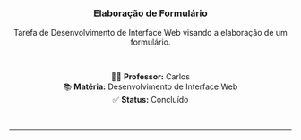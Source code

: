 <div align="center">

<h3 align="center">Elaboração de Formulário </h3>

<p align="center">Tarefa de Desenvolvimento de Interface Web visando a elaboração de um formulário.</p>

<br>

<p align="center">
  👨‍🏫 <strong>Professor:</strong> Carlos <br>
  📚 <strong>Matéria:</strong> Desenvolvimento de Interface Web <br>
  ✅ <strong>Status:</strong> Concluído
</p>

<br>
</div>

---
